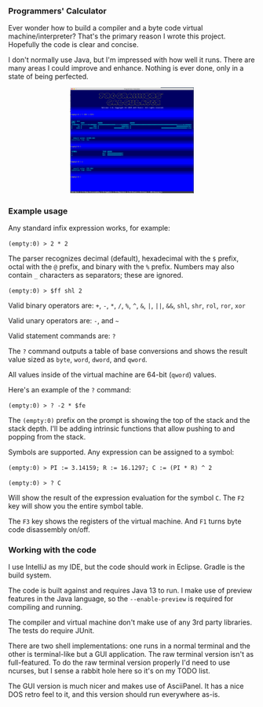 ### Programmers' Calculator 

Ever wonder how to build a compiler and a byte code virtual machine/interpreter?
That's the primary reason I wrote this project.  Hopefully the code is clear and concise.

I don't normally use Java, but I'm impressed with how well it runs. There are many areas 
I could improve and enhance.  Nothing is ever done, only in a state of being perfected.

<div align="center">
    <a href="https://raw.github.com/jeffpanici75/programmers-calculator/master/assets/prog-calc-example.png">
        <img src="/assets/prog-calc-example.png" width="50%" height="50%" />
    </a>
</div>

### Example usage

Any standard infix expression works, for example:

`(empty:0) > 2 * 2`

The parser recognizes decimal (default), hexadecimal with the `$` prefix, 
octal with the `@` prefix, and binary with the `%` prefix.  Numbers may also contain
`_` characters as separators; these are ignored.

`(empty:0) > $ff shl 2`

Valid binary operators are: `+`, `-`, `*`, `/`, `%`, `^`, `&`, `|`, `||`, `&&`, `shl`, `shr`, `rol`, `ror`, `xor`

Valid unary operators are: `-`, and `~`

Valid statement commands are: `?`

The `?` command outputs a table of base conversions and 
shows the result value sized as `byte`, `word`, `dword`, and `qword`.

All values inside of the virtual machine are 64-bit (`qword`) values.

Here's an example of the `?` command:

`(empty:0) > ? -2 * $fe`

The `(empty:0)` prefix on the prompt is showing the top of the stack and the stack depth. I'll be adding
intrinsic functions that allow pushing to and popping from the stack.

Symbols are supported.  Any expression can be assigned to a symbol:

`(empty:0) > PI := 3.14159; R := 16.1297; C := (PI * R) ^ 2`

`(empty:0) > ? C`

Will show the result of the expression evaluation for the symbol `C`.  The `F2` key will show you
the entire symbol table.

The `F3` key shows the registers of the virtual machine.  And `F1` turns byte code disassembly on/off.

### Working with the code

I use IntelliJ as my IDE, but the code should work in Eclipse.  Gradle
is the build system.

The code is built against and requires Java 13 to run.  I make use of preview
features in the Java language, so the `--enable-preview` is required for compiling
and running.

The compiler and virtual machine don't make use of any 3rd party libraries.  The tests 
do require JUnit.

There are two shell implementations: one runs in a normal terminal and the other
is terminal-like but a GUI application.  The raw terminal version isn't as
full-featured.  To do the raw terminal version properly I'd need to use
ncurses, but I sense a rabbit hole here so it's on my TODO list.

The GUI version is much nicer and makes use of AsciiPanel.  It has a nice DOS retro feel
to it, and this version should run everywhere as-is.